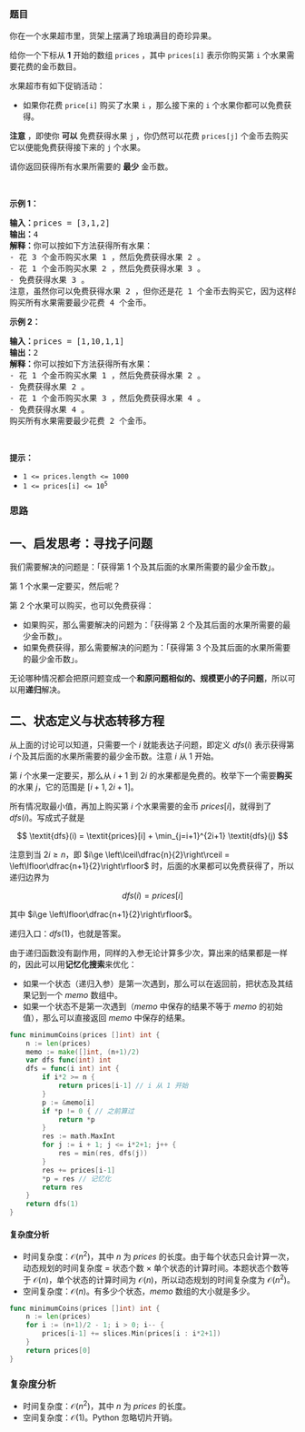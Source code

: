 ### 题目

<p>你在一个水果超市里，货架上摆满了玲琅满目的奇珍异果。</p>

<p>给你一个下标从 <strong>1</strong>&nbsp;开始的数组&nbsp;<code>prices</code>&nbsp;，其中&nbsp;<code>prices[i]</code>&nbsp;表示你购买第 <code>i</code>&nbsp;个水果需要花费的金币数目。</p>

<p>水果超市有如下促销活动：</p>

<ul>
	<li>如果你花费 <code>price[i]</code>&nbsp;购买了水果&nbsp;<code>i</code>&nbsp;，那么接下来的 <code>i</code>&nbsp;个水果你都可以免费获得。</li>
</ul>

<p><strong>注意</strong>&nbsp;，即使你&nbsp;<strong>可以</strong>&nbsp;免费获得水果&nbsp;<code>j</code>&nbsp;，你仍然可以花费&nbsp;<code>prices[j]</code>&nbsp;个金币去购买它以便能免费获得接下来的 <code>j</code>&nbsp;个水果。</p>

<p>请你返回获得所有水果所需要的 <strong>最少</strong>&nbsp;金币数。</p>

<p>&nbsp;</p>

<p><strong class="example">示例 1：</strong></p>

<pre>
<b>输入：</b>prices = [3,1,2]
<b>输出：</b>4
<b>解释</b><strong>：</strong>你可以按如下方法获得所有水果：
- 花 3 个金币购买水果 1 ，然后免费获得水果 2 。
- 花 1 个金币购买水果 2 ，然后免费获得水果 3 。
- 免费获得水果 3 。
注意，虽然你可以免费获得水果 2 ，但你还是花 1 个金币去购买它，因为这样的总花费最少。
购买所有水果需要最少花费 4 个金币。
</pre>

<p><strong class="example">示例 2：</strong></p>

<pre>
<b>输入：</b>prices = [1,10,1,1]
<b>输出：</b>2
<b>解释：</b>你可以按如下方法获得所有水果：
- 花 1 个金币购买水果 1 ，然后免费获得水果 2 。
- 免费获得水果 2 。
- 花 1 个金币购买水果 3 ，然后免费获得水果 4 。
- 免费获得水果 4 。
购买所有水果需要最少花费 2 个金币。
</pre>

<p>&nbsp;</p>

<p><strong>提示：</strong></p>

<ul>
	<li><code>1 &lt;= prices.length &lt;= 1000</code></li>
	<li><code>1 &lt;= prices[i] &lt;= 10<sup>5</sup></code></li>
</ul>

### 思路

## 一、启发思考：寻找子问题

我们需要解决的问题是：「获得第 $1$ 个及其后面的水果所需要的最少金币数」。

第 $1$ 个水果一定要买，然后呢？

第 $2$ 个水果可以购买，也可以免费获得：

- 如果购买，那么需要解决的问题为：「获得第 $2$ 个及其后面的水果所需要的最少金币数」。
- 如果免费获得，那么需要解决的问题为：「获得第 $3$ 个及其后面的水果所需要的最少金币数」。

无论哪种情况都会把原问题变成一个**和原问题相似的、规模更小的子问题**，所以可以用**递归**解决。

## 二、状态定义与状态转移方程

从上面的讨论可以知道，只需要一个 $i$ 就能表达子问题，即定义 $\textit{dfs}(i)$ 表示获得第 $i$ 个及其后面的水果所需要的最少金币数。注意 $i$ 从 $1$ 开始。

第 $i$ 个水果一定要买，那么从 $i+1$ 到 $2i$ 的水果都是免费的。枚举下一个需要**购买**的水果 $j$，它的范围是 $[i+1,2i+1]$。

所有情况取最小值，再加上购买第 $i$ 个水果需要的金币 $\textit{prices}[i]$，就得到了 $\textit{dfs}(i)$。写成式子就是

$$
\textit{dfs}(i) = \textit{prices}[i] + \min_{j=i+1}^{2i+1} \textit{dfs}(j)
$$

注意到当 $2i\ge n$，即 $i\ge \left\lceil\dfrac{n}{2}\right\rceil = \left\lfloor\dfrac{n+1}{2}\right\rfloor$ 时，后面的水果都可以免费获得了，所以递归边界为

$$
\textit{dfs}(i)=\textit{prices}[i]
$$

其中 $i\ge \left\lfloor\dfrac{n+1}{2}\right\rfloor$。

递归入口：$\textit{dfs}(1)$，也就是答案。

由于递归函数没有副作用，同样的入参无论计算多少次，算出来的结果都是一样的，因此可以用**记忆化搜索**来优化：

- 如果一个状态（递归入参）是第一次遇到，那么可以在返回前，把状态及其结果记到一个 $\textit{memo}$ 数组中。
- 如果一个状态不是第一次遇到（$\textit{memo}$ 中保存的结果不等于 $\textit{memo}$ 的初始值），那么可以直接返回 $\textit{memo}$ 中保存的结果。

```go  
func minimumCoins(prices []int) int {
	n := len(prices)
	memo := make([]int, (n+1)/2)
	var dfs func(int) int
	dfs = func(i int) int {
		if i*2 >= n {
			return prices[i-1] // i 从 1 开始
		}
		p := &memo[i]
		if *p != 0 { // 之前算过
			return *p
		}
		res := math.MaxInt
		for j := i + 1; j <= i*2+1; j++ {
			res = min(res, dfs(j))
		}
		res += prices[i-1]
		*p = res // 记忆化
		return res
	}
	return dfs(1)
}
```

#### 复杂度分析

- 时间复杂度：$\mathcal{O}(n^2)$，其中 $n$ 为 $\textit{prices}$ 的长度。由于每个状态只会计算一次，动态规划的时间复杂度 $=$ 状态个数 $\times$ 单个状态的计算时间。本题状态个数等于 $\mathcal{O}(n)$，单个状态的计算时间为 $\mathcal{O}(n)$，所以动态规划的时间复杂度为 $\mathcal{O}(n^2)$。
- 空间复杂度：$\mathcal{O}(n)$。有多少个状态，$\textit{memo}$ 数组的大小就是多少。


```go  
func minimumCoins(prices []int) int {
	n := len(prices)
	for i := (n+1)/2 - 1; i > 0; i-- {
		prices[i-1] += slices.Min(prices[i : i*2+1])
	}
	return prices[0]
}

```

### 复杂度分析

- 时间复杂度：$\mathcal{O}(n^2)$，其中 $n$ 为 $\textit{prices}$ 的长度。
- 空间复杂度：$\mathcal{O}(1)$。Python 忽略切片开销。
